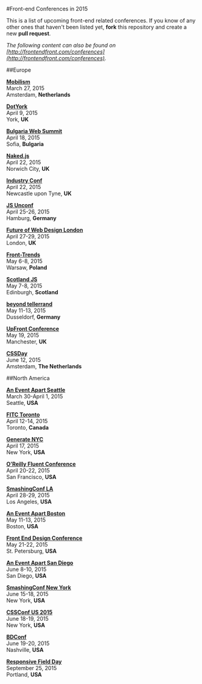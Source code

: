 #Front-end Conferences in 2015

This is a list of upcoming front-end related conferences. If you know of any other ones that haven't been listed yet, **fork** this repository and create a new **pull request**.

*The following content can also be found on [http://frontendfront.com/conferences](http://frontendfront.com/conferences).*

##Europe

**[Mobilism](http://mobilism.nl/2015)**  
March 27, 2015  
Amsterdam, **Netherlands**

**[DotYork](http://dotyork.com/conference)**  
April 9, 2015  
York, **UK**

**[Bulgaria Web Summit](http://bulgariawebsummit.com/)**  
April 18, 2015  
Sofia, **Bulgaria**

**[Naked.js](http://naked-js.com/)**  
April 22, 2015  
Norwich City, **UK**

**[Industry Conf](http://2015.industryconf.com/)**  
April 22, 2015  
Newcastle upon Tyne, **UK**

**[JS Unconf](http://2015.jsunconf.eu/)**  
April 25-26, 2015  
Hamburg, **Germany**

**[Future of Web Design London](https://futureofwebdesign.com/london-2015/)**  
April 27-29, 2015  
London, **UK**

**[Front-Trends](http://front-trends.com/)**  
May 6-8, 2015  
Warsaw, **Poland**

**[Scotland JS](http://scotlandjs.com/)**  
May 7-8, 2015  
Edinburgh, **Scotland**

**[beyond tellerrand](http://beyondtellerrand.com/)**  
May 11-13, 2015  
Dusseldorf, **Germany**

**[UpFront Conference](http://upfrontconf.com/)**  
May 19, 2015  
Manchester, **UK**

**[CSSDay](http://cssday.nl/)**  
June 12, 2015  
Amsterdam, **The Netherlands**

##North America

**[An Event Apart Seattle](http://aneventapart.com/event/seattle-2015)**  
March 30-April 1, 2015  
Seattle, **USA**

**[FITC Toronto](http://fitc.ca/event/to15/)**  
April 12-14, 2015  
Toronto, **Canada**

**[Generate NYC](http://www.generateconf.com/new-york-2015)**  
April 17, 2015  
New York, **USA**

**[O’Reilly Fluent Conference](http://fluentconf.com/)**  
April 20-22, 2015  
San Francisco, **USA**

**[SmashingConf LA](http://www.smashingconf.com/)**  
April 28-29, 2015  
Los Angeles, **USA**

**[An Event Apart Boston](http://aneventapart.com/event/boston-2015)**  
May 11-13, 2015  
Boston, **USA**

**[Front End Design Conference](http://frontenddesignconference.com/)**  
May 21-22, 2015  
St. Petersburg, **USA**  

**[An Event Apart San Diego](http://aneventapart.com/event/san-diego-2015)**  
June 8-10, 2015  
San Diego, **USA**

**[SmashingConf New York](http://www.smashingconf.com/)**  
June 15-18, 2015  
New York, **USA**

**[CSSConf US 2015](http://2015.cssconf.com/)**  
June 18-19, 2015  
New York, **USA**

**[BDConf](http://bdconf.com/)**  
June 19-20, 2015  
Nashville, **USA**

**[Responsive Field Day](http://www.responsivefieldday.com/)**  
September 25, 2015  
Portland, **USA**
